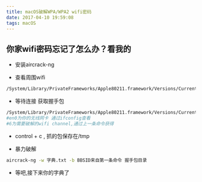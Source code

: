 ```yaml
---
title: macOS破解WPA/WPA2 wifi密码
date: 2017-04-10 19:59:08
tags: macOS
---
```


## 你家wifi密码忘记了怎么办？看我的

* 安装aircrack-ng

* 查看周围wifi

```bash
/System/Library/PrivateFrameworks/Apple80211.framework/Versions/Current/Resources/airport -s
```
* 等待连接 获取握手包

```bash
/System/Library/PrivateFrameworks/Apple80211.framework/Versions/Current/Resources/airport en0 sniff 6
#en0为你的无线网卡 通过ifconfig查看 
#6为需要破解的wifi channel,通过上一条命令获得
```
* control + c , 抓的包保存在/tmp

* 暴力破解

```bash
aircrack-ng -w 字典.txt -b BBSID来自第一条命令 握手包目录
```
* 等吧,接下来你的字典了
